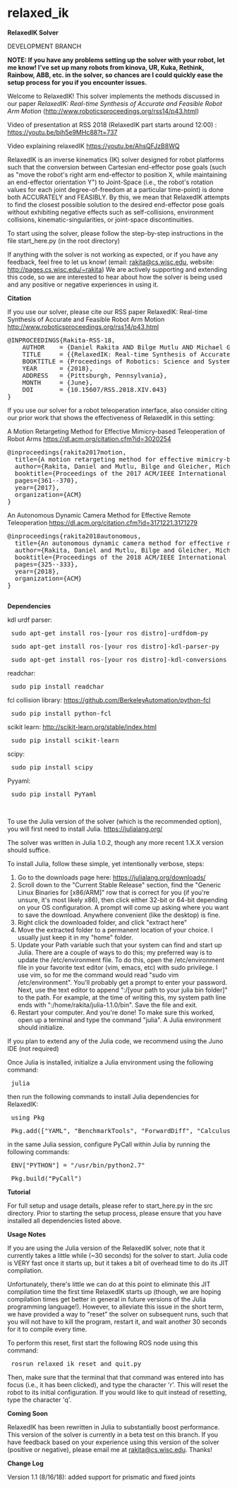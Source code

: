 # relaxed_ik

<b> RelaxedIK Solver </b>

DEVELOPMENT BRANCH

<b> NOTE: If you have any problems setting up the solver with your robot, let me know!  I've set up many robots from kinova, UR, Kuka, Rethink, Rainbow, ABB, etc. in the solver, so chances are I could quickly ease the setup process for you if you encounter issues.  </b>

Welcome to RelaxedIK! This solver implements the methods discussed in our paper <i> RelaxedIK: Real-time Synthesis of Accurate and Feasible Robot Arm Motion </i> (http://www.roboticsproceedings.org/rss14/p43.html)

Video of presentation at RSS 2018 (RelaxedIK part starts around 12:00) :
https://youtu.be/bih5e9MHc88?t=737

Video explaining relaxedIK
https://youtu.be/AhsQFJzB8WQ

RelaxedIK is an inverse kinematics (IK) solver designed for robot platforms such that the conversion
between Cartesian end-effector pose goals (such as "move the robot's right arm end-effector to position X, while maintaining an end-effector
orientation Y") to Joint-Space (i.e., the robot's rotation values for each joint degree-of-freedom at a particular time-point) is
done both ACCURATELY and FEASIBLY.  By this, we mean that RelaxedIK attempts to find the closest possible solution to the
desired end-effector pose goals without exhibiting negative effects such as self-collisions, environment collisions,
kinematic-singularities, or joint-space discontinuities.

To start using the solver, please follow the step-by-step instructions in the file start_here.py (in the root directory)

If anything with the solver is not working as expected, or if you have any feedback, feel free to let us know! (email: rakita@cs.wisc.edu, website: http://pages.cs.wisc.edu/~rakita)
We are actively supporting and extending this code, so we are interested to hear about how the solver is being used and any positive or negative experiences in using it.

<b> Citation </b>

If you use our solver, please cite our RSS paper RelaxedIK: Real-time Synthesis of Accurate and Feasible Robot Arm Motion
http://www.roboticsproceedings.org/rss14/p43.html

<pre>
@INPROCEEDINGS{Rakita-RSS-18, 
    AUTHOR    = {Daniel Rakita AND Bilge Mutlu AND Michael Gleicher}, 
    TITLE     = {{RelaxedIK: Real-time Synthesis of Accurate and Feasible Robot Arm Motion}}, 
    BOOKTITLE = {Proceedings of Robotics: Science and Systems}, 
    YEAR      = {2018}, 
    ADDRESS   = {Pittsburgh, Pennsylvania}, 
    MONTH     = {June}, 
    DOI       = {10.15607/RSS.2018.XIV.043} 
} 
</pre>

If you use our solver for a robot teleoperation interface, also consider citing our prior work that shows the effectiveness of RelaxedIK in this setting:


A Motion Retargeting Method for Effective Mimicry-based Teleoperation of Robot Arms
https://dl.acm.org/citation.cfm?id=3020254
<pre>
@inproceedings{rakita2017motion,
  title={A motion retargeting method for effective mimicry-based teleoperation of robot arms},
  author={Rakita, Daniel and Mutlu, Bilge and Gleicher, Michael},
  booktitle={Proceedings of the 2017 ACM/IEEE International Conference on Human-Robot Interaction},
  pages={361--370},
  year={2017},
  organization={ACM}
}
</pre>


An Autonomous Dynamic Camera Method for Effective Remote Teleoperation
https://dl.acm.org/citation.cfm?id=3171221.3171279
<pre>
@inproceedings{rakita2018autonomous,
  title={An autonomous dynamic camera method for effective remote teleoperation},
  author={Rakita, Daniel and Mutlu, Bilge and Gleicher, Michael},
  booktitle={Proceedings of the 2018 ACM/IEEE International Conference on Human-Robot Interaction},
  pages={325--333},
  year={2018},
  organization={ACM}
}

</pre>

<b> Dependencies </b>

kdl urdf parser:
<pre> sudo apt-get install ros-[your ros distro]-urdfdom-py </pre>
<pre> sudo apt-get install ros-[your ros distro]-kdl-parser-py </pre>
<pre> sudo apt-get install ros-[your ros distro]-kdl-conversions </pre> 

readchar:
<pre> sudo pip install readchar </pre>

fcl collision library:
https://github.com/BerkeleyAutomation/python-fcl
<pre> sudo pip install python-fcl </pre>

scikit learn:
http://scikit-learn.org/stable/index.html
<pre> sudo pip install scikit-learn </pre>

scipy:
<pre> sudo pip install scipy </pre>

Pyyaml:
<pre> sudo pip install PyYaml </pre>

<br>

To use the Julia version of the solver (which is the recommended option), you will first need to install Julia.
https://julialang.org/

The solver was written in Julia 1.0.2, though any more recent 1.X.X version should suffice.

To install Julia, follow these simple, yet intentionally verbose, steps:
1. Go to the downloads page here: https://julialang.org/downloads/
2. Scroll down to the "Current Stable Release" section, find the "Generic Linux Binaries for [x86/ARM]" row that is correct for you (if you're unsure, it's most likely x86), then click either 32-bit or 64-bit depending on your OS configuration.  A prompt will come up asking where you want to save the download.  Anywhere convenient (like the desktop) is fine.
3. Right click the downloaded folder, and click "extract here"
4. Move the extracted folder to a permanent location of your choice.  I usually just keep it in my "home" folder.
5. Update your Path variable such that your system can find and start up Julia.  There are a couple of ways to do this; my preferred way is to update the /etc/environment file.  To do this, open the /etc/environment file in your favorite text editor (vim, emacs, etc) with sudo privilege.  I use vim, so for me the command would read "sudo vim /etc/environment".  You'll probably get a prompt to enter your password.  Next, use the text editor to append ":/[your path to your julia bin folder]" to the path.  For example, at the time of writing this, my system path line ends with ":/home/rakita/julia-1.1.0/bin".  Save the file and exit.
6. Restart your computer.  And you're done!  To make sure this worked, open up a terminal and type the command "julia".  A Julia environment should initialize.

If you plan to extend any of the Julia code, we recommend using the Juno IDE (not required)

Once Julia is installed, initialize a Julia environment using the following command:
<pre> julia </pre>

then run the following commands to install Julia dependencies for RelaxedIK:
<pre> using Pkg </pre>
<pre> Pkg.add(["YAML", "BenchmarkTools", "ForwardDiff", "Calculus", "ReverseDiff", "StaticArrays", "Rotations", "Flux", "BSON", "NLopt", "Knet", "Random", "RobotOS", "Distributions", "PyCall", "Dates", "LinearAlgebra", "Zygote", "Distances"]) </pre>

in the same Julia session, configure PyCall within Julia by running the following commands:
<pre> ENV["PYTHON"] = "/usr/bin/python2.7" </pre>
<pre> Pkg.build("PyCall") </pre>

<b> Tutorial </b>

For full setup and usage details, please refer to start_here.py in the src directory.  Prior to starting the setup process, please ensure that you have installed all dependencies listed above.

<b> Usage Notes </b>

If you are using the Julia version of the RelaxedIK solver, note that it currently takes a little while (~30 seconds) for the solver to start.  Julia code is VERY fast once it starts up, but it takes a bit of overhead time to do its JIT compilation.

Unfortunately, there's little we can do at this point to eliminate this JIT compilation time the first time RelaxedIK starts up (though, we are hoping compilation times get better in general in future versions of the Julia programming language!).  However, to alleviate this issue in the short term, we have provided a way to "reset" the solver on subsequent runs, such that you will not have to kill the program, restart it, and wait another 30 seconds for it to compile every time.

To perform this reset, first start the following ROS node using this command:
<pre> rosrun relaxed_ik reset_and_quit.py </pre>

Then, make sure that the terminal that that command was entered into has focus (i.e., it has been clicked), and type the character 'r'.  This will reset the robot to its initial configuration.  If you would like to quit instead of resetting, type the character 'q'.

<b> Coming Soon </b>

RelaxedIK has been rewritten in Julia to substantially boost performance.  This version of the solver is currently in a beta test on this branch.  If you have feedback based on your experience using this version of the solver (positive or negative), please email me at rakita@cs.wisc.edu.  Thanks!

<b> Change Log </b>

Version 1.1 (8/16/18): added support for prismatic and fixed joints


